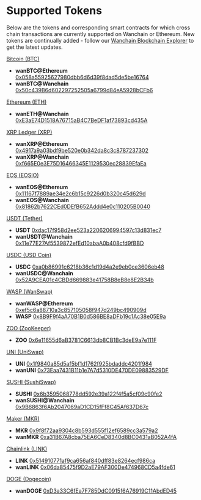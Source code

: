 # Supported Tokens

Below are the tokens and corresponding smart contracts for which cross chain transactions are currently supported on Wanchain or Ethereum. New tokens are continually added - follow our [Wanchain Blockchain Explorer](https://www.wanscan.org/tokens) to get the latest updates. 

[Bitcoin (BTC)](https://bitcoin.org/en/)

- **wanBTC@Ethereum** [0x058a55925627980dbb6d6d39f8dad5de5be16764](https://etherscan.io/token/0x058a55925627980dbb6d6d39f8dad5de5be16764)
- **wanBTC@Wanchain** [0x50c439B6d602297252505a6799d84eA5928bCFb6](https://www.wanscan.org/token/0x50c439b6d602297252505a6799d84ea5928bcfb6)

[Ethereum (ETH)](https://www.ethereum.org/)

- **wanETH@Wanchain** [0xE3aE74D1518A76715aB4C7BeDF1af73893cd435A](https://www.wanscan.org/token/0xe3ae74d1518a76715ab4c7bedf1af73893cd435a)

[XRP Ledger (XRP)](https://xrpl.org/)

- **wanXRP@Ethereum** [0x4917a9a03bdf9be520e0b342da8c3c8787237302](https://etherscan.io/token/0x4917a9a03bdf9be520e0b342da8c3c8787237302)
- **wanXRP@Wanchain** [0xf665E0e3E75D16466345E1129530ec28839EfaEa](https://www.wanscan.org/token/0xf665e0e3e75d16466345e1129530ec28839efaea)

[EOS (EOSIO)](https://eos.io/)

- **wanEOS@Ethereum** [0x11167f7889ae34e2c6b15c9226d0b320c45d629d](https://etherscan.io/token/0x11167f7889ae34e2c6b15c9226d0b320c45d629d)
- **wanEOS@Wanchain** [0x81862b7622CEd0DEfB652Addd4e0c110205B0040](https://www.wanscan.org/token/0x81862b7622ced0defb652addd4e0c110205b0040)

[USDT (Tether)](https://tether.to/)

- **USDT** [0xdac17f958d2ee523a2206206994597c13d831ec7](https://etherscan.io/token/0xdac17f958d2ee523a2206206994597c13d831ec7)
- **wanUSDT@Wanchain** [0x11e77E27Af5539872efEd10abaA0b408cfd9fBBD](https://www.wanscan.org/token/0x11e77e27af5539872efed10abaa0b408cfd9fbbd)

[USDC (USD Coin)](https://www.centre.io/usdc)

- **USDC** [0xa0b86991c6218b36c1d19d4a2e9eb0ce3606eb48](https://etherscan.io/token/0xa0b86991c6218b36c1d19d4a2e9eb0ce3606eb48)
- **wanUSDC@Wanchain** [0x52A9CEA01c4CBDd669883e41758B8eB8e8E2B34b](https://www.wanscan.org/token/0x52a9cea01c4cbdd669883e41758b8eb8e8e2b34b)

[WASP (WanSwap)](https://www.wanswap.finance/)

- **wanWASP@Ethereum** [0xef5c6a88710a3c857105058f947d249bc490909d](https://etherscan.io/token/0xef5c6a88710a3c857105058f947d249bc490909d)
- **WASP** [0x8B9F9f4aA70B1B0d586BE8aDFb19c1Ac38e05E9a](https://www.wanscan.org/token/0x8b9f9f4aa70b1b0d586be8adfb19c1ac38e05e9a)

[ZOO (ZooKeeper)](https://www.zookeeper.finance/)

- **ZOO** [0x6e11655d6aB3781C6613db8CB1Bc3deE9a7e111F](https://www.wanscan.org/token/0x6e11655d6ab3781c6613db8cb1bc3dee9a7e111f)

[UNI (UniSwap)](http://uniswap.io/)

- **UNI** [0x1f9840a85d5af5bf1d1762f925bdaddc4201f984](https://etherscan.io/token/0x1f9840a85d5af5bf1d1762f925bdaddc4201f984)
- **wanUNI** [0x73Eaa7431B11b1e7A7d5310DE470DE09883529DF](https://www.wanscan.org/token/0x73eaa7431b11b1e7a7d5310de470de09883529df)

[SUSHI (SushiSwap)](https://app.sushi.com/)

- **SUSHI** [0x6b3595068778dd592e39a122f4f5a5cf09c90fe2](https://etherscan.io/token/0x6b3595068778dd592e39a122f4f5a5cf09c90fe2)
- **wanSUSHI@Wanchain** [0x9B6863f6Ab2047069aD1CD15fFf8C45Af637D67c](https://www.wanscan.org/token/0x9b6863f6ab2047069ad1cd15fff8c45af637d67c)

[Maker (MKR)](https://makerdao.com/)

- **MKR** [0x9f8f72aa9304c8b593d555f12ef6589cc3a579a2](https://etherscan.io/token/0x9f8f72aa9304c8b593d555f12ef6589cc3a579a2)
- **wanMKR** [0xa31B67A8cba75EA6CeD8340d8BC0431aB052A4fA](https://www.wanscan.org/token/0xa31b67a8cba75ea6ced8340d8bc0431ab052a4fa)

[Chainlink (LINK)](https://chain.link/)

- **LINK** [0x514910771af9ca656af840dff83e8264ecf986ca](https://etherscan.io/token/0x514910771af9ca656af840dff83e8264ecf986ca)
-  **wanLINK** [0x06da85475f9D2aE79AF300De474968CD5a4fde61](https://www.wanscan.org/token/0x06da85475f9d2ae79af300de474968cd5a4fde61)

[DOGE (Dogecoin) ](https://dogecoin.com)

- **wanDOGE** [0xD3a33C6fEa7F785DdC0915f6A76919C11AbdED45](https://www.wanscan.org/token/0xd3a33c6fea7f785ddc0915f6a76919c11abded45)


